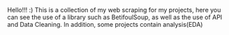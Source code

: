 Hello!!! :)
This is a collection of my web scraping for my projects, here you can see the use of a library such as BetifoulSoup, as well as the use of API and 
Data Cleaning.
In addition, some projects contain analysis(EDA)

